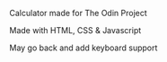 Calculator made for The Odin Project

Made with HTML, CSS & Javascript

May go back and add keyboard support

